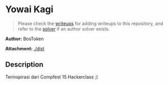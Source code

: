 # Yowai Kagi

> Please check the [writeups](./writeups/) for adding writeups to this repository, and refer to the [solver](./solver/) if an author solver exists.

**Author:** BosToken

**Attachment:** [./dist](./dist)


## Description
Terinspirasi dari Compfest 15 Hackerclass ;)